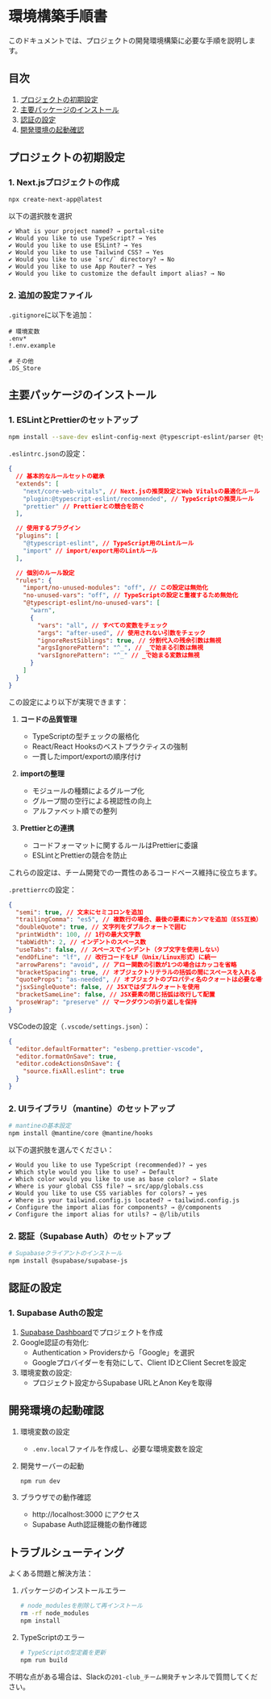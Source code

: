 # 環境構築手順書

このドキュメントでは、プロジェクトの開発環境構築に必要な手順を説明します。

## 目次

1. [プロジェクトの初期設定](#プロジェクトの初期設定)
2. [主要パッケージのインストール](#主要パッケージのインストール)
3. [認証の設定](#認証の設定)
4. [開発環境の起動確認](#開発環境の起動確認)

## プロジェクトの初期設定

### 1. Next.jsプロジェクトの作成

```bash
npx create-next-app@latest
```

以下の選択肢を選択

```
✔ What is your project named? → portal-site
✔ Would you like to use TypeScript? → Yes
✔ Would you like to use ESLint? → Yes
✔ Would you like to use Tailwind CSS? → Yes
✔ Would you like to use `src/` directory? → No
✔ Would you like to use App Router? → Yes
✔ Would you like to customize the default import alias? → No
```

### 2. 追加の設定ファイル

`.gitignore`に以下を追加：

```
# 環境変数
.env*
!.env.example

# その他
.DS_Store
```

## 主要パッケージのインストール

### 1. ESLintとPrettierのセットアップ

```bash
npm install --save-dev eslint-config-next @typescript-eslint/parser @typescript-eslint/eslint-plugin eslint-plugin-react eslint-plugin-react-hooks eslint-plugin-import eslint-config-prettier prettier
```

`.eslintrc.json`の設定：

```json
{
  // 基本的なルールセットの継承
  "extends": [
    "next/core-web-vitals", // Next.jsの推奨設定とWeb Vitalsの最適化ルール
    "plugin:@typescript-eslint/recommended", // TypeScriptの推奨ルール
    "prettier" // Prettierとの競合を防ぐ
  ],

  // 使用するプラグイン
  "plugins": [
    "@typescript-eslint", // TypeScript用のLintルール
    "import" // import/export用のLintルール
  ],

  // 個別のルール設定
  "rules": {
    "import/no-unused-modules": "off", // この設定は無効化
    "no-unused-vars": "off", // TypeScriptの設定と重複するため無効化
    "@typescript-eslint/no-unused-vars": [
      "warn",
      {
        "vars": "all", // すべての変数をチェック
        "args": "after-used", // 使用されない引数をチェック
        "ignoreRestSiblings": true, // 分割代入の残余引数は無視
        "argsIgnorePattern": "^_", // _で始まる引数は無視
        "varsIgnorePattern": "^_" // _で始まる変数は無視
      }
    ]
  }
}
```

この設定により以下が実現できます：

1. **コードの品質管理**

   - TypeScriptの型チェックの厳格化
   - React/React Hooksのベストプラクティスの強制
   - 一貫したimport/exportの順序付け

2. **importの整理**

   - モジュールの種類によるグループ化
   - グループ間の空行による視認性の向上
   - アルファベット順での整列

3. **Prettierとの連携**
   - コードフォーマットに関するルールはPrettierに委譲
   - ESLintとPrettierの競合を防止

これらの設定は、チーム開発での一貫性のあるコードベース維持に役立ちます。

`.prettierrc`の設定：

```json
{
  "semi": true, // 文末にセミコロンを追加
  "trailingComma": "es5", // 複数行の場合、最後の要素にカンマを追加（ES5互換）
  "doubleQuote": true, // 文字列をダブルクォートで囲む
  "printWidth": 100, // 1行の最大文字数
  "tabWidth": 2, // インデントのスペース数
  "useTabs": false, // スペースでインデント（タブ文字を使用しない）
  "endOfLine": "lf", // 改行コードをLF（Unix/Linux形式）に統一
  "arrowParens": "avoid", // アロー関数の引数が1つの場合はカッコを省略
  "bracketSpacing": true, // オブジェクトリテラルの括弧の間にスペースを入れる
  "quoteProps": "as-needed", // オブジェクトのプロパティ名のクォートは必要な場合のみ
  "jsxSingleQuote": false, // JSXではダブルクォートを使用
  "bracketSameLine": false, // JSX要素の閉じ括弧は改行して配置
  "proseWrap": "preserve" // マークダウンの折り返しを保持
}
```

VSCodeの設定（`.vscode/settings.json`）：

```json
{
  "editor.defaultFormatter": "esbenp.prettier-vscode",
  "editor.formatOnSave": true,
  "editor.codeActionsOnSave": {
    "source.fixAll.eslint": true
  }
}
```

### 2. UIライブラリ（mantine）のセットアップ

```bash
# mantineの基本設定
npm install @mantine/core @mantine/hooks
```

以下の選択肢を選んでください：

```
✔ Would you like to use TypeScript (recommended)? → yes
✔ Which style would you like to use? → Default
✔ Which color would you like to use as base color? → Slate
✔ Where is your global CSS file? → src/app/globals.css
✔ Would you like to use CSS variables for colors? → yes
✔ Where is your tailwind.config.js located? → tailwind.config.js
✔ Configure the import alias for components? → @/components
✔ Configure the import alias for utils? → @/lib/utils
```

### 2. 認証（Supabase Auth）のセットアップ

```bash
# Supabaseクライアントのインストール
npm install @supabase/supabase-js
```

## 認証の設定

### 1. Supabase Authの設定

1. [Supabase Dashboard](https://supabase.com/dashboard/)でプロジェクトを作成
2. Google認証の有効化:
   - Authentication > Providersから「Google」を選択
   - Googleプロバイダーを有効にして、Client IDとClient Secretを設定
3. 環境変数の設定:
   - プロジェクト設定からSupabase URLとAnon Keyを取得

## 開発環境の起動確認

1. 環境変数の設定

   - `.env.local`ファイルを作成し、必要な環境変数を設定

2. 開発サーバーの起動

   ```bash
   npm run dev
   ```

3. ブラウザでの動作確認
   - http://localhost:3000 にアクセス
   - Supabase Auth認証機能の動作確認

## トラブルシューティング

よくある問題と解決方法：

1. パッケージのインストールエラー

   ```bash
   # node_modulesを削除して再インストール
   rm -rf node_modules
   npm install
   ```

2. TypeScriptのエラー
   ```bash
   # TypeScriptの型定義を更新
   npm run build
   ```

不明な点がある場合は、Slackの`201-club_チーム開発`チャンネルで質問してください。
